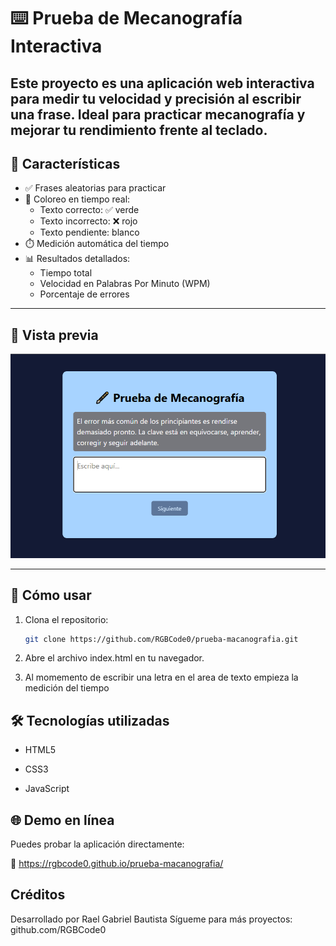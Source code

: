 # ⌨️ Prueba de Mecanografía Interactiva

Este proyecto es una aplicación web interactiva para medir tu velocidad y precisión al escribir una frase. Ideal para practicar mecanografía y mejorar tu rendimiento frente al teclado. 
---

## 🎯 Características

- ✅ Frases aleatorias para practicar
- 🎨 Coloreo en tiempo real:
  - Texto correcto: ✅ verde
  - Texto incorrecto: ❌ rojo
  - Texto pendiente: blanco
- ⏱️ Medición automática del tiempo
- 📊 Resultados detallados:
  - Tiempo total
  - Velocidad en Palabras Por Minuto (WPM)
  - Porcentaje de errores

---

## 📸 Vista previa

![Captura del proyecto](mecanografia.png)

---

## 🚀 Cómo usar

1. Clona el repositorio:
   ```bash
   git clone https://github.com/RGBCode0/prueba-macanografia.git
2. Abre el archivo index.html en tu navegador.

3. Al momemento de escribir una letra en el area de texto empieza la medición del tiempo

## 🛠️ Tecnologías utilizadas
- HTML5

- CSS3

- JavaScript 

## 🌐 Demo en línea
Puedes probar la aplicación directamente:

📎 https://rgbcode0.github.io/prueba-macanografia/

 
## Créditos
Desarrollado por Rael Gabriel Bautista
Sígueme para más proyectos: github.com/RGBCode0
